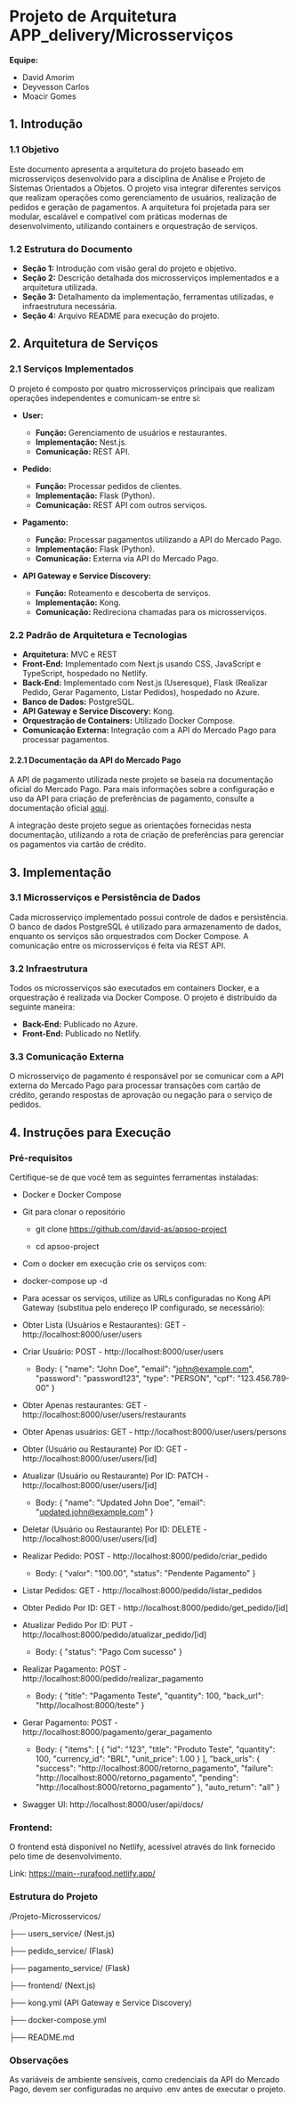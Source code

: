 # Projeto de Arquitetura APP_delivery/Microsserviços

**Equipe:**  
- David Amorim
- Deyvesson Carlos
- Moacir Gomes    

## 1. Introdução

### 1.1 Objetivo
Este documento apresenta a arquitetura do projeto baseado em microsserviços desenvolvido para a disciplina de Análise e Projeto de Sistemas Orientados a Objetos. O projeto visa integrar diferentes serviços que realizam operações como gerenciamento de usuários, realização de pedidos e geração de pagamentos. A arquitetura foi projetada para ser modular, escalável e compatível com práticas modernas de desenvolvimento, utilizando containers e orquestração de serviços.

### 1.2 Estrutura do Documento
- **Seção 1:** Introdução com visão geral do projeto e objetivo.
- **Seção 2:** Descrição detalhada dos microsserviços implementados e a arquitetura utilizada.
- **Seção 3:** Detalhamento da implementação, ferramentas utilizadas, e infraestrutura necessária.
- **Seção 4:** Arquivo README para execução do projeto.

## 2. Arquitetura de Serviços

### 2.1 Serviços Implementados
O projeto é composto por quatro microsserviços principais que realizam operações independentes e comunicam-se entre si:

- **User:**
  - **Função:** Gerenciamento de usuários e restaurantes.
  - **Implementação:** Nest.js.
  - **Comunicação:** REST API.
  
- **Pedido:**
  - **Função:** Processar pedidos de clientes.
  - **Implementação:** Flask (Python).
  - **Comunicação:** REST API com outros serviços.
  
- **Pagamento:**
  - **Função:** Processar pagamentos utilizando a API do Mercado Pago.
  - **Implementação:** Flask (Python).
  - **Comunicação:** Externa via API do Mercado Pago.
  
- **API Gateway e Service Discovery:**
  - **Função:** Roteamento e descoberta de serviços.
  - **Implementação:** Kong.
  - **Comunicação:** Redireciona chamadas para os microsserviços.

### 2.2 Padrão de Arquitetura e Tecnologias
- **Arquitetura:** MVC e REST
- **Front-End:** Implementado com Next.js usando CSS, JavaScript e TypeScript, hospedado no Netlify.
- **Back-End:** Implementado com Nest.js (Useresque), Flask (Realizar Pedido, Gerar Pagamento, Listar Pedidos), hospedado no Azure.
- **Banco de Dados:** PostgreSQL.
- **API Gateway e Service Discovery:** Kong.
- **Orquestração de Containers:** Utilizado Docker Compose.
- **Comunicação Externa:** Integração com a API do Mercado Pago para processar pagamentos.

#### 2.2.1 Documentação da API do Mercado Pago
A API de pagamento utilizada neste projeto se baseia na documentação oficial do Mercado Pago. Para mais informações sobre a configuração e uso da API para criação de preferências de pagamento, consulte a documentação oficial [aqui](https://www.mercadopago.com.br/developers/pt/reference/preferences/_checkout_preferences/post).

A integração deste projeto segue as orientações fornecidas nesta documentação, utilizando a rota de criação de preferências para gerenciar os pagamentos via cartão de crédito.

## 3. Implementação

### 3.1 Microsserviços e Persistência de Dados
Cada microsserviço implementado possui controle de dados e persistência. O banco de dados PostgreSQL é utilizado para armazenamento de dados, enquanto os serviços são orquestrados com Docker Compose. A comunicação entre os microsserviços é feita via REST API.

### 3.2 Infraestrutura
Todos os microsserviços são executados em containers Docker, e a orquestração é realizada via Docker Compose. O projeto é distribuído da seguinte maneira:

- **Back-End:** Publicado no Azure.
- **Front-End:** Publicado no Netlify.

### 3.3 Comunicação Externa
O microsserviço de pagamento é responsável por se comunicar com a API externa do Mercado Pago para processar transações com cartão de crédito, gerando respostas de aprovação ou negação para o serviço de pedidos.

## 4. Instruções para Execução

### Pré-requisitos
Certifique-se de que você tem as seguintes ferramentas instaladas:
- Docker e Docker Compose
- Git para clonar o repositório
  
   - git clone https://github.com/david-as/apsoo-project

  -  cd apsoo-project

- Com o docker em execução crie os serviços com:

- docker-compose up -d

- Para acessar os serviços, utilize as URLs configuradas no Kong API Gateway (substitua <localhost> pelo endereço IP configurado, se necessário):

- Obter Lista (Usuários e Restaurantes): GET - http://localhost:8000/user/users
- Criar Usuário: POST - http://localhost:8000/user/users
  - Body: {
    "name": "John Doe",
    "email": "john@example.com",
    "password": "password123",
    "type": "PERSON",
    "cpf": "123.456.789-00"
  }
- Obter Apenas restaurantes: GET - http://localhost:8000/user/users/restaurants
- Obter Apenas usuários: GET - http://localhost:8000/user/users/persons
- Obter (Usuário ou Restaurante) Por ID: GET - http://localhost:8000/user/users/[id]
- Atualizar (Usuário ou Restaurante) Por ID: PATCH - http://localhost:8000/user/users/[id]
  - Body: {
    "name": "Updated John Doe",
    "email": "updated.john@example.com"
  }
- Deletar (Usuário ou Restaurante) Por ID: DELETE - http://localhost:8000/user/users/[id]
- Realizar Pedido: POST - http://localhost:8000/pedido/criar_pedido
  - Body: {
    "valor": "100.00",
    "status": "Pendente Pagamento"
  }
- Listar Pedidos: GET - http://localhost:8000/pedido/listar_pedidos
- Obter Pedido Por ID: GET - http://localhost:8000/pedido/get_pedido/[id]
- Atualizar Pedido Por ID: PUT - http://localhost:8000/pedido/atualizar_pedido/[id]
  - Body: {
    "status": "Pago Com sucesso"
  }
- Realizar Pagamento: POST - http://localhost:8000/pedido/realizar_pagamento
  - Body: {
    "title": "Pagamento Teste",
    "quantity": 100,
    "back_url": "http//localhost:8000/teste"
  }
- Gerar Pagamento: POST - http://localhost:8000/pagamento/gerar_pagamento
  - Body: {
    "items": [
        {
            "id": "123",
            "title": "Produto Teste",
            "quantity": 100,
            "currency_id": "BRL",
            "unit_price": 1.00
        }
    ],
    "back_urls": {
        "success": "http://localhost:8000/retorno_pagamento",
        "failure": "http://localhost:8000/retorno_pagamento",
        "pending": "http://localhost:8000/retorno_pagamento"
    },
    "auto_return": "all"
}
- Swagger UI: http://localhost:8000/user/api/docs/

### Frontend:
O frontend está disponível no Netlify, acessível através do link fornecido pelo time de desenvolvimento.

Link: https://main--rurafood.netlify.app/

### Estrutura do Projeto

/Projeto-Microsservicos/


├── users_service/ (Nest.js)

├── pedido_service/ (Flask)

├── pagamento_service/ (Flask)

├── frontend/ (Next.js)

├── kong.yml (API Gateway e Service Discovery)

├── docker-compose.yml

├── README.md


### Observações
As variáveis de ambiente sensíveis, como credenciais da API do Mercado Pago, devem ser configuradas no arquivo .env antes de executar o projeto.








